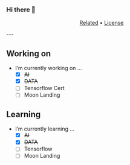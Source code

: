 ### Hi there 👋
<p align="center">
  <a href="#working-on">Related</a> •
  <a href="#Learning">License</a>
</p>
---

## Working on
- I’m currently working on ...
  - [x] ~~AI~~
  - [x] ~~DATA~~
  - [ ] Tensorflow Cert
  - [ ] Moon Landing

## Learning
- I’m currently learning ...
  - [x] ~~AI~~
  - [x] ~~DATA~~
  - [ ] Tensorflow
  - [ ] Moon Landing

<!--
**japrogramer/japrogramer** is a ✨ _special_ ✨ repository because its `README.md` (this file) appears on your GitHub profile.

Here are some ideas to get you started:

- 👯 I’m looking to collaborate on ...
- 🤔 I’m looking for help with ...
- 💬 Ask me about ...
- 📫 How to reach me: ...
- 😄 Pronouns: ...
- ⚡ Fun fact: ...
-->
